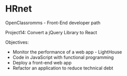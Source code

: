 # HRnet
OpenClassromms - Front-End developer path

Project14: Convert a jQuery Library to React

Objectives:
* Monitor the performance of a web app - LightHouse 
* Code in JavaScript with functional programming
* Deploy a front-end web app
* Refactor an application to reduce technical debt
